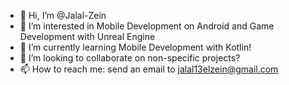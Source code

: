 - 👋 Hi, I’m @Jalal-Zein
- 👀 I’m interested in Mobile Development on Android and Game Development with Unreal Engine
- 🌱 I’m currently learning Mobile Development with Kotlin!
- 💞️ I’m looking to collaborate on non-specific projects?
- 📫 How to reach me: send an email to jalal13elzein@gmail.com

<!---
Jalal-Zein/Jalal-Zein is a ✨ special ✨ repository because its `README.md` (this file) appears on your GitHub profile.
You can click the Preview link to take a look at your changes.
--->

